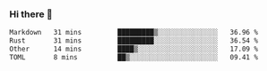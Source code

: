 ### Hi there 👋

<!--
**WShiBin/WShiBin** is a ✨ _special_ ✨ repository because its `README.md` (this file) appears on your GitHub profile.

Here are some ideas to get you started:

- 🔭 I’m currently working on ...
- 🌱 I’m currently learning ...
- 👯 I’m looking to collaborate on ...
- 🤔 I’m looking for help with ...
- 💬 Ask me about ...
- 📫 How to reach me: ...
- 😄 Pronouns: ...
- ⚡ Fun fact: ...
-->

<!--START_SECTION:waka-->

```txt
Markdown   31 mins         █████████▒░░░░░░░░░░░░░░░   36.96 %
Rust       31 mins         █████████░░░░░░░░░░░░░░░░   36.54 %
Other      14 mins         ████▒░░░░░░░░░░░░░░░░░░░░   17.09 %
TOML       8 mins          ██▒░░░░░░░░░░░░░░░░░░░░░░   09.41 %
```

<!--END_SECTION:waka-->
